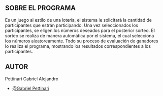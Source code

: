 ## SOBRE EL PROGRAMA ##

  Es un juego al estilo de una lotería, el sistema le 
  solicitará la cantidad de participantes que estrán 
  participando.
  Una vez seleccionados los participantes, se eligen
  los números deseados para el posterior sorteo. El 
  sorteo se realiza de manera automática por el sistema,
  el cual selecciona los números aleatoreamente.
  Todo su proceso de evaluación de ganadores lo 
  realiza el programa, mostrando los resultados 
  correspondientes a los participantes.

  ## AUTOR ##
  Pettinari Gabriel Alejandro
- [@Gabriel Pettinari](https://github.com/GabrielPettyA)